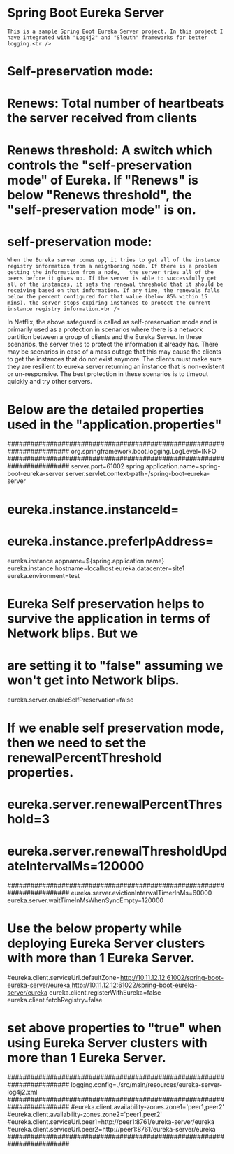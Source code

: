 # Spring Boot Eureka Server
    This is a sample Spring Boot Eureka Server project. In this project I have integrated with "Log4j2" and "Sleuth" frameworks for better logging.<br />

# Self-preservation mode:<br />
# Renews: Total number of heartbeats the server received from clients<br />
# Renews threshold: A switch which controls the "self-preservation mode" of Eureka. If "Renews" is below "Renews threshold", the "self-preservation mode" is on.<br />
# self-preservation mode:<br />
    When the Eureka server comes up, it tries to get all of the instance registry information from a neighboring node. If there is a problem getting the information from a node,   the server tries all of the peers before it gives up. If the server is able to successfully get all of the instances, it sets the renewal threshold that it should be receiving based on that information. If any time, the renewals falls below the percent configured for that value (below 85% within 15 mins), the server stops expiring instances to protect the current instance registry information.<br />

In Netflix, the above safeguard is called as self-preservation mode and is primarily used as a protection in scenarios where there is a network partition between a group of clients and the Eureka Server. In these scenarios, the server tries to protect the information it already has. There may be scenarios in case of a mass outage that this may cause the clients to get the instances that do not exist anymore. The clients must make sure they are resilient to eureka server returning an instance that is non-existent or un-responsive. The best protection in these scenarios is to timeout quickly and try other servers.<br />

# Below are the detailed properties used in the "application.properties"<br />
########################################################################
org.springframework.boot.logging.LogLevel=INFO
########################################################################
server.port=61002
spring.application.name=spring-boot-eureka-server
server.servlet.context-path=/spring-boot-eureka-server
# eureka.instance.instanceId=
# eureka.instance.preferIpAddress=
eureka.instance.appname=${spring.application.name}
eureka.instance.hostname=localhost
eureka.datacenter=site1
eureka.environment=test
# Eureka Self preservation helps to survive the application in terms of Network blips. But we
# are setting it to "false" assuming we won't get into Network blips.
eureka.server.enableSelfPreservation=false
# If we enable self preservation mode, then we need to set the renewalPercentThreshold properties.
# eureka.server.renewalPercentThreshold=3
# eureka.server.renewalThresholdUpdateIntervalMs=120000
########################################################################
eureka.server.evictionInterwalTimerInMs=60000
eureka.server.waitTimeInMsWhenSyncEmpty=120000
# Use the below property while deploying Eureka Server clusters with more than 1 Eureka Server.
#eureka.client.serviceUrl.defaultZone=http://10.11.12.12:61002/spring-boot-eureka-server/eureka,http://10.11.12.12:61022/spring-boot-eureka-server/eureka
eureka.client.registerWithEureka=false
eureka.client.fetchRegistry=false
# set above properties to "true" when using Eureka Server clusters with more than 1 Eureka Server.
########################################################################
logging.config=./src/main/resources/eureka-server-log4j2.xml
########################################################################
#eureka.client.availability-zones.zone1='peer1,peer2'
#eureka.client.availability-zones.zone2='peer1,peer2'
#eureka.client.serviceUrl.peer1=http://peer1:8761/eureka-server/eureka
#eureka.client.serviceUrl.peer2=http://peer1:8761/eureka-server/eureka
########################################################################
